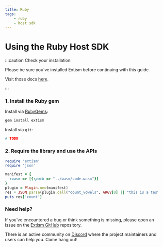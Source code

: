 ```yaml
---
title: Ruby
tags:
    - ruby
    - host sdk
---
```


# Using the Ruby Host SDK


:::caution Check your installation

Please be sure you've installed Extism before continuing with this guide.

Visit those docs [here](/docs/install).

:::

### 1. Install the Ruby gem

Install via [RubyGems](https://rubygems.org/):
```sh
gem install extism
```

Install via `git`:
```sh
# TODO
```

### 2. Require the library and use the APIs

```ruby title=index.rb
require 'extism'
require 'json'

manifest = {
  :wasm => [{:path => "../wasm/code.wasm"}]
}
plugin = Plugin.new(manifest)
res = JSON.parse(plugin.call("count_vowels", ARGV[0] || "this is a test"))
puts res['count']
```


### Need help?

If you've encountered a bug or think something is missing, please open an issue on the [Extism GitHub](https://github.com/extism/extism) repository.

There is an active community on [Discord](https://discord.gg/cx3usBCWnc) where the project maintainers and users can help you. Come hang out!

